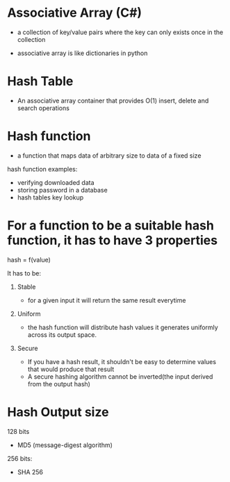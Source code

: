 # Associative Array (C#)

- a collection of key/value pairs where the key can only exists once in the collection

- associative array is like dictionaries in python

# Hash Table

- An associative array container that provides O(1) insert, delete and search operations

# Hash function

- a function that maps data of arbitrary size to data of a fixed size

hash function examples:

- verifying downloaded data
- storing password in a database
- hash tables key lookup

# For a function to be a suitable hash function, it has to have 3 properties

hash = f(value)

It has to be:

1. Stable

   - for a given input it will return the same result everytime

2. Uniform

   - the hash function will distribute hash values it generates uniformly across its output space.

3. Secure
   - If you have a hash result, it shouldn't be easy to determine values that would produce that result
   - A secure hashing algorithm cannot be inverted(the input derived from the output hash)

# Hash Output size

128 bits

- MD5 (message-digest algorithm)

256 bits:

- SHA 256

